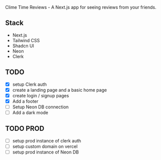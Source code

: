 Clime Time Reviews - A Next.js app for seeing reviews from your friends.

## Stack

- Next.js
- Tailwind CSS
- Shadcn UI
- Neon
- Clerk

## TODO

- [x] setup Clerk auth
- [x] create a landing page and a basic home page
- [x] create login / signup pages
- [x] Add a footer
- [ ] Setup Neon DB connection
- [ ] Add a dark mode

## TODO PROD

- [ ] setup prod instance of clerk auth
- [ ] setup custom domain on vercel
- [ ] setup prod instance of Neon DB
